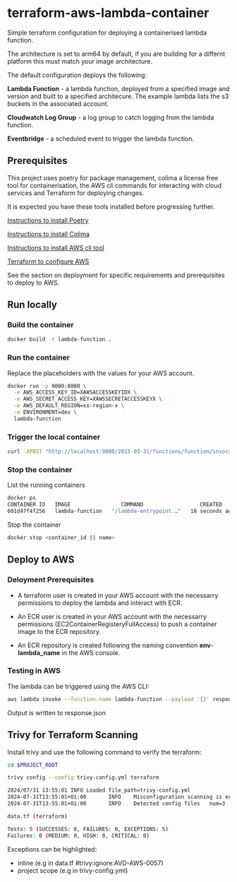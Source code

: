 # terraform-aws-lambda-container

Simple terraform configuration for deploying a containerised lambda function.  

The architecture is set to arm64 by default, if you are building for a differnt platform this must match your image architecture.

The default configuration deploys the following:

**Lambda Function** - a lambda function, deployed from a specified image and version and built to a specified architecure.  The example lambda lists the s3 buckets in the associated account.

**Cloudwatch Log Group** - a log group to catch logging from the lambda function.

**Eventbridge** - a scheduled event to trigger the lambda function.

## Prerequisites

This project uses poetry for package management, colima a license free tool for containerisation, the AWS cli commands for interacting with cloud services and Terraform for deploying changes.

It is expected you have these tools installed before progressing further.

[Instructions to install Poetry](https://python-poetry.org/docs/)

[Instructions to install Colima](https://github.com/abiosoft/colima/blob/main/README.md)

[Instructions to install AWS cli tool](https://docs.aws.amazon.com/cli/latest/userguide/getting-started-install.html)

[Terraform to configure AWS](https://developer.hashicorp.com/terraform/install)

See the section on deployment for specific requirements and prerequisites to deploy to AWS.

## Run locally

### Build the container

```bash
docker build -t lambda-function . 
```

### Run the container

Replace the placeholders with the values for your AWS account.

```bash
docker run -p 9000:8080 \
  -e AWS_ACCESS_KEY_ID=XAWSACCESSKEYIDX \
  -e AWS_SECRET_ACCESS_KEY=XAWSSECRETACCESSKEYX \
  -e AWS_DEFAULT_REGION=xx-region-x \
  -e ENVIRONMENT=dev \
  lambda-function
```

### Trigger the local container

```bash
curl -XPOST "http://localhost:9000/2015-03-31/functions/function/invocations" -d '{}'
```

### Stop the container

List the running containers

```bash
docker ps
CONTAINER ID   IMAGE                COMMAND                  CREATED          STATUS          PORTS                                       NAMES
601d47f4f256   lambda-function   "/lambda-entrypoint.…"   18 seconds ago   Up 18 seconds   0.0.0.0:9000->8080/tcp, :::9000->8080/tcp   competent_robinson
```

Stop the container

```bash
docker stop <container_id || name>
```

## Deploy to AWS

### Deloyment Prerequisites

- A terraform user is created in your AWS account with the necessarry permissions to deploy the lambda and interact with ECR.

- An ECR user is created in your AWS account with the necessarry permissions (EC2ContainerRegisteryFullAccess) to push a container image to the ECR repository.

- An ECR repository is created following the naming convention **env**-**lambda_name** in the AWS console.

### Testing in AWS

The lambda can be triggered using the AWS CLI:

```bash
aws lambda invoke --function-name lambda-function --payload '{}' response.json
```

Output is written to response.json

## Trivy for Terraform Scanning

Install trivy and use the following command to verify the terraform:

```bash
cd $PROJECT_ROOT

trivy config --config trivy-config.yml terraform

2024/07/31 13:55:01 INFO Loaded file_path=trivy-config.yml
2024-07-31T13:55:01+01:00       INFO    Misconfiguration scanning is enabled
2024-07-31T13:55:01+01:00       INFO    Detected config files   num=3

data.tf (terraform)

Tests: 5 (SUCCESSES: 0, FAILURES: 0, EXCEPTIONS: 5)
Failures: 0 (MEDIUM: 0, HIGH: 0, CRITICAL: 0)
```

Exceptions can be highlighted:

- inline (e.g in data.tf #trivy:ignore:AVD-AWS-0057)
- project scope (e.g in trivy-config.yml)
